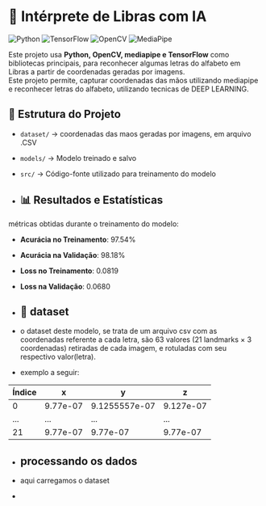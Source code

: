 # 🤖 Intérprete de Libras com IA 

![Python](https://img.shields.io/badge/Python-3.9-blue)
![TensorFlow](https://img.shields.io/badge/TensorFlow-2.x-orange)
![OpenCV](https://img.shields.io/badge/OpenCV-4.x-green)
![MediaPipe](https://img.shields.io/badge/MediaPipe-0.9.3-red)

Este projeto usa **Python, OpenCV, mediapipe e TensorFlow** como bibliotecas principais, para reconhecer algumas letras do  alfabeto em Libras a partir de coordenadas geradas por imagens.  
Este projeto permite, capturar coordenadas das mãos utilizando mediapipe e reconhecer letras do alfabeto, utilizando tecnicas de DEEP LEARNING.

## 📂 Estrutura do Projeto
- `dataset/` → coordenadas das maos geradas por imagens, em arquivo .CSV 
- `models/` → Modelo treinado e salvo
- `src/` → Código-fonte utilizado para treinamento do modelo

- ## 📊 Resultados e Estatísticas

métricas obtidas durante o treinamento do modelo:

- **Acurácia no Treinamento**: 97.54%
- **Acurácia na Validação**: 98.18%
- **Loss no Treinamento**: 0.0819
- **Loss na Validação**: 0.0680

- ## 🎲 dataset
- o dataset deste modelo, se trata de um arquivo csv com as coordenadas  referente a cada letra, são 63 valores (21 landmarks × 3 coordenadas) retiradas de cada imagem, e rotuladas com seu respectivo  valor(letra).
- exemplo a seguir:

| Índice | x           | y             | z          |
|--------|------------|---------------|------------|
| 0      | 9.77e-07   | 9.1255557e-07 | 9.127e-07  |
| ...    | ...        | ...           | ...        |
| 21     | 9.77e-07   | 9.77e-07      | 9.77e-07   |


- ## processando os dados
- aqui carregamos o dataset
- ``` import pandas as pd df = pd.read_csv('dataset.csv')












